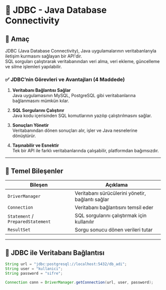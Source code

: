 
# 📌 JDBC - Java Database Connectivity

## 🎯 Amaç

JDBC (Java Database Connectivity), Java uygulamalarının veritabanlarıyla iletişim kurmasını sağlayan bir API'dir.  
SQL sorguları çalıştırarak veritabanından veri alma, veri ekleme, güncelleme ve silme işlemleri yapılabilir.


### ✅ JDBC’nin Görevleri ve Avantajları (4 Maddede)

1.  **Veritabanı Bağlantısı Sağlar**  
    Java uygulamasının MySQL, PostgreSQL gibi veritabanlarına bağlanmasını mümkün kılar.
    
2.  **SQL Sorgularını Çalıştırır**  
    Java kodu içerisinden SQL komutlarının yazılıp çalıştırılmasını sağlar.
    
3.  **Sonuçları Yönetir**  
    Veritabanından dönen sonuçları alır, işler ve Java nesnelerine dönüştürür.
    
4.  **Taşınabilir ve Esnektir**  
    Tek bir API ile farklı veritabanlarında çalışabilir, platformdan bağımsızdır.

---


## 🧱 Temel Bileşenler

| Bileşen              | Açıklama                                                                 |
|----------------------|--------------------------------------------------------------------------|
| `DriverManager`      | Veritabanı sürücülerini yönetir, bağlantı sağlar                         |
| `Connection`         | Veritabanı bağlantısını temsil eder                                     |
| `Statement` / `PreparedStatement` | SQL sorgularını çalıştırmak için kullanılır                     |
| `ResultSet`          | Sorgu sonucu dönen verileri tutar                                       |

---

## 🔧 JDBC ile Veritabanı Bağlantısı

```java
String url = "jdbc:postgresql://localhost:5432/db_adi";
String user = "kullanici";
String password = "sifre";

Connection conn = DriverManager.getConnection(url, user, password);
